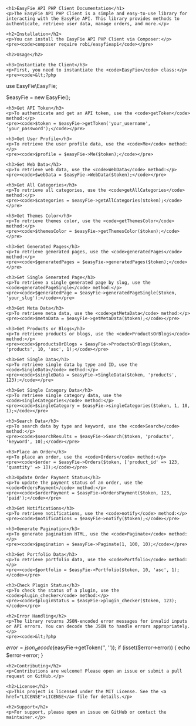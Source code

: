     <h1>EasyFie API PHP Client Documentation</h1>
    <p>The EasyFie API PHP Client is a simple and easy-to-use library for interacting with the EasyFie API. This library provides methods to authenticate, retrieve user data, manage orders, and more.</p>

    <h2>Installation</h2>
    <p>You can install the EasyFie API PHP Client via Composer:</p>
    <pre><code>composer require robi/easyfieapi</code></pre>

    <h2>Usage</h2>

    <h3>Instantiate the Client</h3>
    <p>First, you need to instantiate the <code>EasyFie</code> class:</p>
    <pre><code>&lt;?php
use EasyFie\EasyFie;

$easyFie = new EasyFie();
</code></pre>

    <h3>Get API Token</h3>
    <p>To authenticate and get an API token, use the <code>getToken</code> method:</p>
    <pre><code>$token = $easyFie->getToken('your_username', 'your_password');</code></pre>

    <h3>Get User Profile</h3>
    <p>To retrieve the user profile data, use the <code>Me</code> method:</p>
    <pre><code>$profile = $easyFie->Me($token);</code></pre>

    <h3>Get Web Data</h3>
    <p>To retrieve web data, use the <code>WebData</code> method:</p>
    <pre><code>$webData = $easyFie->WebData($token);</code></pre>

    <h3>Get All Categories</h3>
    <p>To retrieve all categories, use the <code>getAllCategories</code> method:</p>
    <pre><code>$categories = $easyFie->getAllCategories($token);</code></pre>

    <h3>Get Themes Color</h3>
    <p>To retrieve themes color, use the <code>getThemesColor</code> method:</p>
    <pre><code>$themesColor = $easyFie->getThemesColor($token);</code></pre>

    <h3>Get Generated Pages</h3>
    <p>To retrieve generated pages, use the <code>generatedPages</code> method:</p>
    <pre><code>$generatedPages = $easyFie->generatedPages($token);</code></pre>

    <h3>Get Single Generated Page</h3>
    <p>To retrieve a single generated page by slug, use the <code>generatedPageSingle</code> method:</p>
    <pre><code>$generatedPage = $easyFie->generatedPageSingle($token, 'your_slug');</code></pre>

    <h3>Get Meta Data</h3>
    <p>To retrieve meta data, use the <code>getMetaData</code> method:</p>
    <pre><code>$metaData = $easyFie->getMetaData($token);</code></pre>

    <h3>Get Products or Blogs</h3>
    <p>To retrieve products or blogs, use the <code>ProductsOrBlogs</code> method:</p>
    <pre><code>$productsOrBlogs = $easyFie->ProductsOrBlogs($token, 'products', 10, 'asc', 1);</code></pre>

    <h3>Get Single Data</h3>
    <p>To retrieve single data by type and ID, use the <code>SingleData</code> method:</p>
    <pre><code>$singleData = $easyFie->SingleData($token, 'products', 123);</code></pre>

    <h3>Get Single Category Data</h3>
    <p>To retrieve single category data, use the <code>singleCategories</code> method:</p>
    <pre><code>$singleCategory = $easyFie->singleCategories($token, 1, 10, 1);</code></pre>

    <h3>Search Data</h3>
    <p>To search data by type and keyword, use the <code>Search</code> method:</p>
    <pre><code>$searchResults = $easyFie->Search($token, 'products', 'keyword', 10);</code></pre>

    <h3>Place an Order</h3>
    <p>To place an order, use the <code>Orders</code> method:</p>
    <pre><code>$order = $easyFie->Orders($token, ['product_id' => 123, 'quantity' => 1]);</code></pre>

    <h3>Update Order Payment Status</h3>
    <p>To update the payment status of an order, use the <code>OrdersPayment</code> method:</p>
    <pre><code>$orderPayment = $easyFie->OrdersPayment($token, 123, 'paid');</code></pre>

    <h3>Get Notifications</h3>
    <p>To retrieve notifications, use the <code>notify</code> method:</p>
    <pre><code>$notifications = $easyFie->notify($token);</code></pre>

    <h3>Generate Pagination</h3>
    <p>To generate pagination HTML, use the <code>Paginate</code> method:</p>
    <pre><code>$pagination = $easyFie->Paginate(1, 100, 10);</code></pre>

    <h3>Get Portfolio Data</h3>
    <p>To retrieve portfolio data, use the <code>Portfolio</code> method:</p>
    <pre><code>$portfolio = $easyFie->Portfolio($token, 10, 'asc', 1);</code></pre>

    <h3>Check Plugin Status</h3>
    <p>To check the status of a plugin, use the <code>plugin_checker</code> method:</p>
    <pre><code>$pluginStatus = $easyFie->plugin_checker($token, 123);</code></pre>

    <h2>Error Handling</h2>
    <p>The library returns JSON-encoded error messages for invalid inputs or API errors. You can decode the JSON to handle errors appropriately.</p>
    <pre><code>&lt;?php
$error = json_decode($easyFie->getToken('', ''));
if (isset($error->error)) {
    echo $error->error;
}
</code></pre>

    <h2>Contributing</h2>
    <p>Contributions are welcome! Please open an issue or submit a pull request on GitHub.</p>

    <h2>License</h2>
    <p>This project is licensed under the MIT License. See the <a href="LICENSE">LICENSE</a> file for details.</p>

    <h2>Support</h2>
    <p>For support, please open an issue on GitHub or contact the maintainer.</p>
